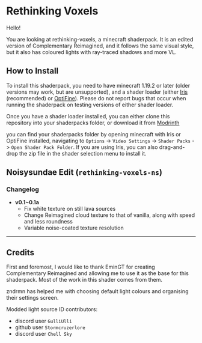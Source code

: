 # Rethinking Voxels

Hello!

You are looking at rethinking-voxels, a minecraft shaderpack. It is an edited version of Complementary Reimagined, and it follows the same visual style, but it also has coloured lights with ray-traced shadows and more VL.

## How to Install

To install this shaderpack, you need to have minecraft 1.19.2 or later (older versions may work, but are unsupported), and a shader loader (either [Iris](https://irisshaders.net) (recommended) or [OptiFine](https://optifine.net)). Please do not report bugs that occur when running the shaderpack on testing versions of either shader loader.

Once you have a shader loader installed, you can either clone this repository into your shaderpacks folder, or download it from [Modrinth](https://modrinth.com/shader/rethinking-voxels)

you can find your shaderpacks folder by opening minecraft with Iris or OptiFine installed, navigating to `Options` -> `Video Settings` -> `Shader Packs` -> `Open Shader Pack Folder`. If you are using Iris, you can also drag-and-drop the zip file in the shader selection menu to install it.

## Noisysundae Edit (`rethinking-voxels-ns`)

### Changelog

- **v0.1~0.1a**
	- Fix white texture on still lava sources
	- Change Reimagined cloud texture to that of vanilla, along with speed and less roundness
	- Variable noise-coated texture resolution

---

## Credits

First and foremost, I would like to thank EminGT for creating Complementary Reimagined and allowing me to use it as the base for this shaderpack. Most of the work in this shader comes from them.

zndrmn has helped me with choosing default light colours and organising their settings screen.

Modded light source ID contributors:

 - discord user `GulliUlli`
 - github user `Stormcruzerlore`
 - discord user `Chell Sky`